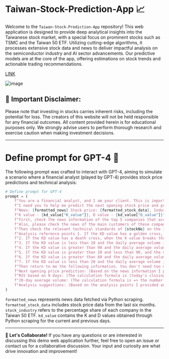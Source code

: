 # Taiwan-Stock-Prediction-App 📈

Welcome to the `Taiwan-Stock-Prediction-App` repository! This web application is designed to provide deep analytical insights into the Taiwanese stock market, with a special focus on prominent stocks such as TSMC and the Taiwan 50 ETF. Utilizing cutting-edge algorithms, it processes extensive stock data and news to deliver impactful analysis on the semiconductor industry and AI sector advancements. Our predictive models are at the core of the app, offering estimations on stock trends and actionable trading recommendations.

[LINK](https://jackyleedesign.github.io/chatGPT4o-taiwan-stocks-prediction/)

![image](https://raw.githubusercontent.com/JackyLeeDesign/chatGPT4o-taiwan-stocks-prediction/main/demo.png)

## 🚨 Important Disclaimer:
Please note that investing in stocks carries inherent risks, including the potential for loss. The creators of this website will not be held responsible for any financial outcomes. All content provided herein is for educational purposes only. We strongly advise users to perform thorough research and exercise caution when making investment decisions.

---

# Define prompt for GPT-4 🤖
The following prompt was crafted to interact with GPT-4, aiming to simulate a scenario where a financial analyst (played by GPT-4) provides stock price predictions and technical analysis:

```python
# Define prompt for GPT-4
prompt = (
    f"You are a financial analyst, and I am your client. This is important to me. Predicting failure will result in a loss of my trust."
    f"I need you to help me predict the next opening stock price and provide relevant technical analysis based on the following data."
    f"News: {formatted_news} Stock price: {formatted_stock_data}, Industry share: {stock_industry}, Stock price prediction for the first five days: {get_stock_info_prediction_five_days(stockNo,5)}, Today's date: {time.strftime('%Y-%m-%d')}, Other reference information: https://tw.stock.yahoo.com/quote/{stockNo}.TW"
    f"K value - {kd_value["K_value"]}, D value - {kd_value["D_value"]}"
    f"First, check the news information of the top 5 companies that account for {stockNo} in the past 2 days, which can be used as a reference for stock price prediction"
    f"Also, please check the news of the main customers of these companies in the past 2 days, which can be used as a reference for stock price prediction"
    f"Then check the relevant technical standards of {stockNo} on the Internet today as a reference"
    f"Analysis reference points 1. If the KD value has a golden cross, when the K value breaks through the D value from below, it is called the 'KD golden cross', indicating that the stock price trend has turned bullish, and the buy signal is provided. Analytical suggestions please remind me 'buy point'"
    f"2. If the KD value has a death cross, when the K value breaks through the D value from above, it is called the 'KD death cross', indicating that the stock price trend has turned bearish, and the sell signal is provided. Analytical suggestions please remind me 'sell point'"
    f"3. If the KD value is less than 20 and the daily average volume is greater than the average volume of 20 days, the analytical suggestion please remind me 'buy point'"
    f"4. If the KD value is greater than 90 and the daily average volume is less than the average volume of 20 days, the analytical suggestion please remind me 'sell point'"
    f"5. If the KD value is greater than 20 and less than 90, and the daily average volume is greater than the average volume of 20 days, the analytical suggestion please remind me 'continue to observe'"
    f"6. If the KD value is greater than 80 and the daily average volume is greater than the average volume of 20 days, the analytical suggestion please remind me 'high-end oscillation'"
    f"7. If the KD value is less than 20 and the daily average volume is less than the average volume of 20 days, the analytical suggestion please remind me 'low-end oscillation'"
    f"Then return to me the following information. You don't need too much text explanation, just the result"
    f"Next opening price prediction: (Based on the news information I provided, the news information you queried, and the stock market price in the past six months, and the other reference information I provided, predict according to your technical and professional analysis) ex.1xx.x (TWD)"
    f"RSV based on 9 days: (The calculation formula is (today's closing price - the lowest price in the past 9 days) / (the highest price in the past 9 days - the lowest price in the past 9 days) * 100)"
    f"20-day average volume: (The calculation formula is => the number of shares traded within 20 days (look back 20 days from the stock price data, including today by default, if there is no data today, calculate it one day earlier) / 20)"
    f"Analysis suggestions: (Based on the analysis points I provided and your technical analysis, as well as your views on current affairs, international, and social trends, explain your analysis, provide buy points, sell points, continuous observation, etc. Suggestions)"
)
```

`formatted_news` represents news data fetched via Python scraping.
`formatted_stock_data` includes stock price data from the last six months.
`stock_industry` refers to the percentage share of each company in the Taiwan 50 ETF.
`kd_value` contains the K and D values obtained through Python scraping for the current and previous days.

---

🤝 **Let's Collaborate!**
If you have any questions or are interested in discussing this demo web application further, feel free to open an issue or contact us for a collaborative discussion. Your input and curiosity are what drive innovation and improvement!